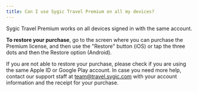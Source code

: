 ```yaml
---
title: Can I use Sygic Travel Premium on all my devices?
---
```


Sygic Travel Premium works on all devices signed in with the same account.

**To restore your purchase**, go to the screen where you can purchase the Premium license, and then use the "Restore" button (iOS) or tap the three dots and then the Restore option (Android).

If you are not able to restore your purchase, please check if you are using the same Apple ID or Google Play account. In case you need more help, contact our support staff at team@travel.sygic.com with your account information and the receipt for your purchase.
